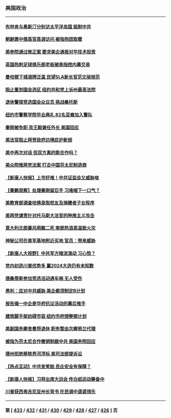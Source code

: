 ### 美国政治
---
#### [布林肯与奥斯汀分别访太平洋岛国 抵制中共](../../pages/ncid1078159/n14042324.md) 
#### [朝鲜邀中俄高官高调访问 被指抱团取暖](../../pages/ncid1078159/n14042248.md) 
#### [美参院通过修正案 要求美企通报对华技术投资](../../pages/ncid1078159/n14042069.md) 
#### [英国热刺足球俱乐部老板被美指控内幕交易](../../pages/ncid1078159/n14042006.md) 
#### [曼哈顿下城酒牌泛滥 民望SLA新长官范文丽规范](../../pages/ncid1078159/n14042009.md) 
#### [阻止重划国会选区 纽约共和党上诉州最高法院](../../pages/ncid1078159/n14042000.md) 
#### [退休警探竞选国会众议员 挑战桑托斯](../../pages/ncid1078159/n14041996.md) 
#### [纽约市警察学院毕业典礼 82名亚裔加入警队](../../pages/ncid1078159/n14042023.md) 
#### [秦刚被免职 改王毅兼任外长 美国回应](../../pages/ncid1078159/n14041897.md) 
#### [美法官阻止拜登政府边境庇护新规](../../pages/ncid1078159/n14041763.md) 
#### [美中再次对话 但双方真的能合作吗？](../../pages/ncid1078159/n14041363.md) 
#### [美众院推两党法案 打击中国芬太尼制造商](../../pages/ncid1078159/n14041806.md) 
#### [【新唐人快报】上市好难！中共证监会又威胁啥](../../pages/ncid1078159/n14041835.md) 
#### [【秦鹏观察】处理秦刚留后手 习难咽下一口气？](../../pages/ncid1078159/n14041779.md) 
#### [美教育部调查哈佛录取校友及捐赠者子女程序](../../pages/ncid1078159/n14041821.md) 
#### [美两党谴责针对托马斯大法官的种族主义攻击](../../pages/ncid1078159/n14041735.md) 
#### [意大利北部暴风雨酿二死 南部热浪高温致火灾](../../pages/ncid1078159/n14041714.md) 
#### [神秘公司在美军基地附近买地 官员：带来威胁](../../pages/ncid1078159/n14041727.md) 
#### [【新唐人大视野】中共军方暗流涌动 习心惊？](../../pages/ncid1078159/n14041767.md) 
#### [党内初选川普优势多 赢2024大选仍有未知数](../../pages/ncid1078159/n14041715.md) 
#### [德桑蒂斯参加竞选活动遇车祸 无人受伤](../../pages/ncid1078159/n14041697.md) 
#### [黑利：应对中共威胁 美企都须制定B计划](../../pages/ncid1078159/n14041393.md) 
#### [报告揭一中企是华府抗议活动的幕后推手](../../pages/ncid1078159/n14041341.md) 
#### [建筑脚手架妨碍市容 纽约市府颁整顿计划](../../pages/ncid1078159/n14041317.md) 
#### [美副国务卿舍曼将退休 职务暂由次卿努兰代理](../../pages/ncid1078159/n14041293.md) 
#### [被指为芬太尼合作撤销制裁中共 美国务院回应](../../pages/ncid1078159/n14041210.md) 
#### [德州拒绝移除界河浮标 美司法部提诉讼](../../pages/ncid1078159/n14041108.md) 
#### [【热点互动】中共变笑脸 民企安全有保障？](../../pages/ncid1078159/n14041144.md) 
#### [【新唐人快报】习将出席大运会 传白纸运动筹备中](../../pages/ncid1078159/n14041139.md) 
#### [川普获西弗吉尼亚州长背书 在民调中遥遥领先](../../pages/ncid1078159/n14041081.md) 

---
#### 第 [ [433](./433.md) / [432](./432.md) / [431](./431.md) / [430](./430.md) / [429](./429.md) / [428](./428.md) / [427](./427.md) / [426](./426.md) ] 页
